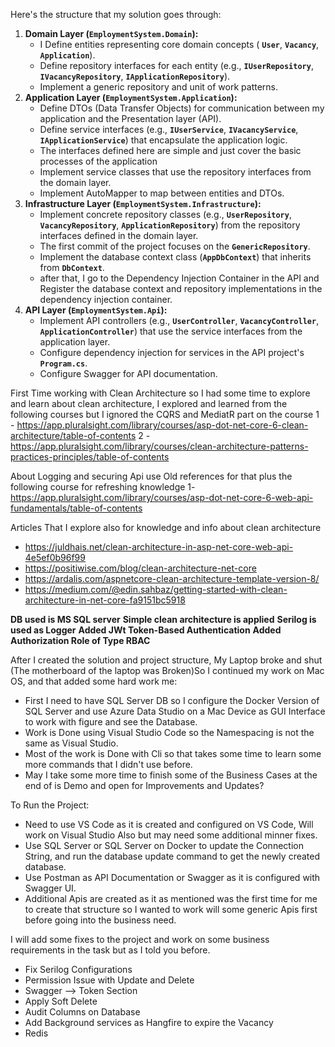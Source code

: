 Here's the structure that my solution goes through:

1. **Domain Layer (`EmploymentSystem.Domain`):**
    - I Define entities representing core domain concepts ( **`User`**, **`Vacancy`**, **`Application`**).
    - Define repository interfaces for each entity (e.g., **`IUserRepository`**, **`IVacancyRepository`**, **`IApplicationRepository`**).
    - Implement a generic repository and unit of work patterns.
2. **Application Layer (`EmploymentSystem.Application`):**
    - Define DTOs (Data Transfer Objects) for communication between my application and the Presentation layer (API).
    - Define service interfaces (e.g., **`IUserService`**, **`IVacancyService`**, **`IApplicationService`**) that encapsulate the application logic.
    - The interfaces defined here are simple and just cover the basic processes of the application
    - Implement service classes that use the repository interfaces from the domain layer.
    - Implement AutoMapper to map between entities and DTOs.
3. **Infrastructure Layer (`EmploymentSystem.Infrastructure`):**
    - Implement concrete repository classes (e.g., **`UserRepository`**, **`VacancyRepository`**, **`ApplicationRepository`**) from the repository interfaces defined in the domain layer.
    - The first commit of the project focuses on the **`GenericRepository`**.
    - Implement the database context class (**`AppDbContext`**) that inherits from **`DbContext`**.
    - after that, I go to the Dependency Injection Container in the API and Register the database context and repository implementations in the dependency injection container.
4. **API Layer (`EmploymentSystem.Api`):**
    - Implement API controllers (e.g., **`UserController`**, **`VacancyController`**, **`ApplicationController`**) that use the service interfaces from the application layer.
    - Configure dependency injection for services in the API project's **` Program.cs`**.
    - Configure Swagger for API documentation. 

First Time working with Clean Architecture so I had some time to explore and learn about clean architecture, I explored and learned from the following courses but I ignored the CQRS and MediatR part on the course 
1 - https://app.pluralsight.com/library/courses/asp-dot-net-core-6-clean-architecture/table-of-contents
2 - https://app.pluralsight.com/library/courses/clean-architecture-patterns-practices-principles/table-of-contents

About Logging and securing Api use Old references for that plus the following course for refreshing knowledge
1- https://app.pluralsight.com/library/courses/asp-dot-net-core-6-web-api-fundamentals/table-of-contents

Articles That I explore also for knowledge and info about clean architecture 
- https://juldhais.net/clean-architecture-in-asp-net-core-web-api-4e5ef0b96f99
- https://positiwise.com/blog/clean-architecture-net-core
- https://ardalis.com/aspnetcore-clean-architecture-template-version-8/
- https://medium.com/@edin.sahbaz/getting-started-with-clean-architecture-in-net-core-fa9151bc5918

**DB used is MS SQL server**
**Simple clean architecture is applied**
**Serilog is used as Logger**
**Added JWt Token-Based Authentication**
**Added Authorization Role of Type RBAC**

After I created the solution and project structure, My Laptop broke and shut (The motherboard of the laptop was Broken)So I continued my work on Mac OS, and that added some hard work me:
- First I need to have SQL Server DB so I configure the Docker Version of SQL Server and use Azure Data Studio on a Mac Device as GUI Interface to work with figure and see the Database.
- Work is Done using Visual Studio Code so the Namespacing is not the same as Visual Studio.
- Most of the work is Done with Cli so that takes some time to learn some more commands that I didn't use before.
- May I take some more time to finish some of the Business Cases at the end of is Demo and open for Improvements and Updates?

To Run the Project:
- Need to use VS Code as it is created and configured on VS Code, Will work on Visual Studio Also but may need some additional minner fixes.
- Use SQL Server or SQL Server on Docker to update the Connection String, and run the database update command to get the newly created database.
- Use Postman as API Documentation or Swagger as it is configured with Swagger UI.
- Additional Apis are created as it as mentioned was the first time for me to create that structure so I wanted to work will some generic Apis first before going into the business need.

I will add some fixes to the project and work on some business requirements in the task but as I told you before.
- Fix Serilog Configurations
- Permission Issue with Update and Delete
- Swagger --> Token Section
- Apply Soft Delete
- Audit Columns on Database
- Add Background services as Hangfire to expire the Vacancy
- Redis 
